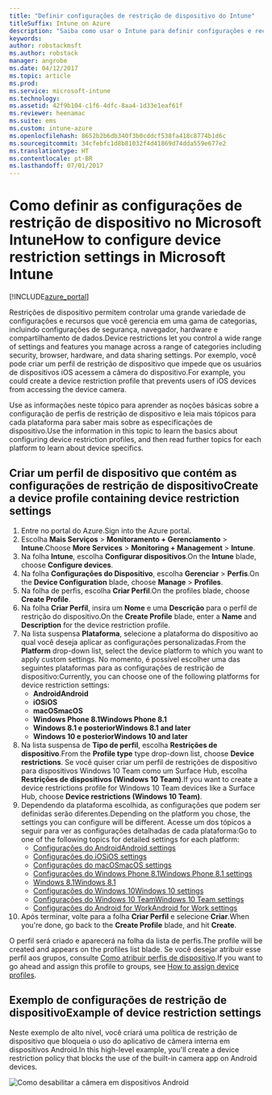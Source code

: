 ```yaml
---
title: "Definir configurações de restrição de dispositivo do Intune"
titleSuffix: Intune on Azure
description: "Saiba como usar o Intune para definir configurações e recursos nos dispositivos gerenciados."
keywords: 
author: robstackmsft
ms.author: robstack
manager: angrobe
ms.date: 04/12/2017
ms.topic: article
ms.prod: 
ms.service: microsoft-intune
ms.technology: 
ms.assetid: 42f9b104-c1f6-4dfc-8aa4-1d33e1eaf61f
ms.reviewer: heenamac
ms.suite: ems
ms.custom: intune-azure
ms.openlocfilehash: 8652b2b6db340f3b0cddcf538fa418c8774b1d6c
ms.sourcegitcommit: 34cfebfc1d8b81032f4d41869d74dda559e677e2
ms.translationtype: HT
ms.contentlocale: pt-BR
ms.lasthandoff: 07/01/2017
---
```

# <span data-ttu-id="9316b-103">Como definir as configurações de restrição de dispositivo no Microsoft Intune</span><span class="sxs-lookup"><span data-stu-id="9316b-103">How to configure device restriction settings in Microsoft Intune</span></span>
<a id="how-to-configure-device-restriction-settings-in-microsoft-intune" class="xliff"></a>

[!INCLUDE[azure_portal](./includes/azure_portal.md)]

<span data-ttu-id="9316b-104">Restrições de dispositivo permitem controlar uma grande variedade de configurações e recursos que você gerencia em uma gama de categorias, incluindo configurações de segurança, navegador, hardware e compartilhamento de dados.</span><span class="sxs-lookup"><span data-stu-id="9316b-104">Device restrictions let you control a wide range of settings and features you manage across a range of categories including security, browser, hardware, and data sharing settings.</span></span> <span data-ttu-id="9316b-105">Por exemplo, você pode criar um perfil de restrição de dispositivo que impede que os usuários de dispositivos iOS acessem a câmera do dispositivo.</span><span class="sxs-lookup"><span data-stu-id="9316b-105">For example, you could create a device restriction profile that prevents users of iOS devices from accessing the device camera.</span></span>

<span data-ttu-id="9316b-106">Use as informações neste tópico para aprender as noções básicas sobre a configuração de perfis de restrição de dispositivo e leia mais tópicos para cada plataforma para saber mais sobre as especificações de dispositivo.</span><span class="sxs-lookup"><span data-stu-id="9316b-106">Use the information in this topic to learn the basics about configuring device restriction profiles, and then read further topics for each platform to learn about device specifics.</span></span>

## <span data-ttu-id="9316b-107">Criar um perfil de dispositivo que contém as configurações de restrição de dispositivo</span><span class="sxs-lookup"><span data-stu-id="9316b-107">Create a device profile containing device restriction settings</span></span>
<a id="create-a-device-profile-containing-device-restriction-settings" class="xliff"></a>

1. <span data-ttu-id="9316b-108">Entre no portal do Azure.</span><span class="sxs-lookup"><span data-stu-id="9316b-108">Sign into the Azure portal.</span></span>
2. <span data-ttu-id="9316b-109">Escolha **Mais Serviços** > **Monitoramento + Gerenciamento** > **Intune**.</span><span class="sxs-lookup"><span data-stu-id="9316b-109">Choose **More Services** > **Monitoring + Management** > **Intune**.</span></span>
3. <span data-ttu-id="9316b-110">Na folha **Intune**, escolha **Configurar dispositivos**.</span><span class="sxs-lookup"><span data-stu-id="9316b-110">On the **Intune** blade, choose **Configure devices**.</span></span>
2. <span data-ttu-id="9316b-111">Na folha **Configurações do Dispositivo**, escolha **Gerenciar** > **Perfis**.</span><span class="sxs-lookup"><span data-stu-id="9316b-111">On the **Device Configuration** blade, choose **Manage** > **Profiles**.</span></span>
3. <span data-ttu-id="9316b-112">Na folha de perfis, escolha **Criar Perfil**.</span><span class="sxs-lookup"><span data-stu-id="9316b-112">On the profiles blade, choose **Create Profile**.</span></span>
4. <span data-ttu-id="9316b-113">Na folha **Criar Perfil**, insira um **Nome** e uma **Descrição** para o perfil de restrição do dispositivo.</span><span class="sxs-lookup"><span data-stu-id="9316b-113">On the **Create Profile** blade, enter a **Name** and **Description** for the device restriction profile.</span></span>
5. <span data-ttu-id="9316b-114">Na lista suspensa **Plataforma**, selecione a plataforma do dispositivo ao qual você deseja aplicar as configurações personalizadas.</span><span class="sxs-lookup"><span data-stu-id="9316b-114">From the **Platform** drop-down list, select the device platform to which you want to apply custom settings.</span></span> <span data-ttu-id="9316b-115">No momento, é possível escolher uma das seguintes plataformas para as configurações de restrição de dispositivo:</span><span class="sxs-lookup"><span data-stu-id="9316b-115">Currently, you can choose one of the following platforms for device restriction settings:</span></span>
    - <span data-ttu-id="9316b-116">**Android**</span><span class="sxs-lookup"><span data-stu-id="9316b-116">**Android**</span></span>
    - <span data-ttu-id="9316b-117">**iOS**</span><span class="sxs-lookup"><span data-stu-id="9316b-117">**iOS**</span></span>
    - <span data-ttu-id="9316b-118">**macOS**</span><span class="sxs-lookup"><span data-stu-id="9316b-118">**macOS**</span></span>
    - <span data-ttu-id="9316b-119">**Windows Phone 8.1**</span><span class="sxs-lookup"><span data-stu-id="9316b-119">**Windows Phone 8.1**</span></span>
    - <span data-ttu-id="9316b-120">**Windows 8.1 e posterior**</span><span class="sxs-lookup"><span data-stu-id="9316b-120">**Windows 8.1 and later**</span></span>
    - <span data-ttu-id="9316b-121">**Windows 10 e posterior**</span><span class="sxs-lookup"><span data-stu-id="9316b-121">**Windows 10 and later**</span></span>
6. <span data-ttu-id="9316b-122">Na lista suspensa de **Tipo de perfil**, escolha **Restrições de dispositivo**.</span><span class="sxs-lookup"><span data-stu-id="9316b-122">From the **Profile type** type drop-down list, choose **Device restrictions**.</span></span> <span data-ttu-id="9316b-123">Se você quiser criar um perfil de restrições de dispositivo para dispositivos Windows 10 Team como um Surface Hub, escolha **Restrições de dispositivos (Windows 10 Team)**.</span><span class="sxs-lookup"><span data-stu-id="9316b-123">If you want to create a device restrictions profile for Windows 10 Team devices like a Surface Hub, choose **Device restrictions (Windows 10 Team)**.</span></span>
7. <span data-ttu-id="9316b-124">Dependendo da plataforma escolhida, as configurações que podem ser definidas serão diferentes.</span><span class="sxs-lookup"><span data-stu-id="9316b-124">Depending on the platform you chose, the settings you can configure will be different.</span></span> <span data-ttu-id="9316b-125">Acesse um dos tópicos a seguir para ver as configurações detalhadas de cada plataforma:</span><span class="sxs-lookup"><span data-stu-id="9316b-125">Go to one of the following topics for detailed settings for each platform:</span></span>
    - [<span data-ttu-id="9316b-126">Configurações do Android</span><span class="sxs-lookup"><span data-stu-id="9316b-126">Android settings</span></span>](device-restrictions-android.md)
    - [<span data-ttu-id="9316b-127">Configurações do iOS</span><span class="sxs-lookup"><span data-stu-id="9316b-127">iOS settings</span></span>](device-restrictions-ios.md)
    - [<span data-ttu-id="9316b-128">Configurações do macOS</span><span class="sxs-lookup"><span data-stu-id="9316b-128">macOS settings</span></span>](device-restrictions-macos.md)
    - [<span data-ttu-id="9316b-129">Configurações do Windows Phone 8.1</span><span class="sxs-lookup"><span data-stu-id="9316b-129">Windows Phone 8.1 settings</span></span>](device-restrictions-windows-phone-8-1.md)
    - [<span data-ttu-id="9316b-130">Windows 8.1</span><span class="sxs-lookup"><span data-stu-id="9316b-130">Windows 8.1</span></span>](device-restrictions-windows-8-1.md)
    - [<span data-ttu-id="9316b-131">Configurações do Windows 10</span><span class="sxs-lookup"><span data-stu-id="9316b-131">Windows 10 settings</span></span>](device-restrictions-windows-10.md)
    - [<span data-ttu-id="9316b-132">Configurações do Windows 10 Team</span><span class="sxs-lookup"><span data-stu-id="9316b-132">Windows 10 Team settings</span></span>](device-restrictions-windows-10-teams.md)
    - [<span data-ttu-id="9316b-133">Configurações do Android for Work</span><span class="sxs-lookup"><span data-stu-id="9316b-133">Android for Work settings</span></span>](device-restrictions-android-for-work.md)
8. <span data-ttu-id="9316b-134">Após terminar, volte para a folha **Criar Perfil** e selecione **Criar**.</span><span class="sxs-lookup"><span data-stu-id="9316b-134">When you're done, go back to the **Create Profile** blade, and hit **Create**.</span></span>

<span data-ttu-id="9316b-135">O perfil será criado e aparecerá na folha da lista de perfis.</span><span class="sxs-lookup"><span data-stu-id="9316b-135">The profile will be created and appears on the profiles list blade.</span></span>
<span data-ttu-id="9316b-136">Se você desejar atribuir esse perfil aos grupos, consulte [Como atribuir perfis de dispositivo](device-profile-assign.md).</span><span class="sxs-lookup"><span data-stu-id="9316b-136">If you want to go ahead and assign this profile to groups, see [How to assign device profiles](device-profile-assign.md).</span></span>

## <span data-ttu-id="9316b-137">Exemplo de configurações de restrição de dispositivo</span><span class="sxs-lookup"><span data-stu-id="9316b-137">Example of device restriction settings</span></span>
<a id="example-of-device-restriction-settings" class="xliff"></a>

<span data-ttu-id="9316b-138">Neste exemplo de alto nível, você criará uma política de restrição de dispositivo que bloqueia o uso do aplicativo de câmera interna em dispositivos Android.</span><span class="sxs-lookup"><span data-stu-id="9316b-138">In this high-level example, you'll create a device restriction policy that blocks the use of the built-in camera app on Android devices.</span></span>

![Como desabilitar a câmera em dispositivos Android](./media/disable-android-camera.png)

